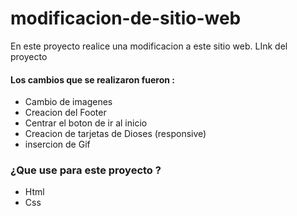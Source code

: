 # <h1>modificacion-de-sitio-web</h1>

En este proyecto realice una modificacion a este sitio web. 
<a src="https://camilo7896.github.io/modificacion-de-sitio-web/#"> LInk del proyecto</a>
<h4>Los cambios que se realizaron fueron :</h4>
<ul>
  <li> Cambio de imagenes</li>
  <li> Creacion del Footer</li>
  <li> Centrar el boton de ir al inicio</li>
  <li> Creacion de tarjetas de Dioses (responsive)</li>
  <li> insercion de Gif</li>
</ul>

<h3> ¿Que use para este proyecto ?</h3>
<ul>
  <li>Html</li>
  <li>Css</li>
</ul>
